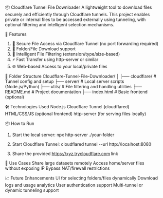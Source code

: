 📦 Cloudflare Tunnel File Downloader
A lightweight tool to download files securely and efficiently through Cloudflare tunnels. This project enables private or internal files to be accessed externally using tunneling, with optional filtering and intelligent selection mechanisms.

🚀 Features
1. 🔐 Secure File Access via Cloudflare Tunnel (no port forwarding required)
2. 📂 Folder/File Download support
3. 🧠 Intelligent File Filtering (extension/type/size-based)
4. ⚡ Fast Transfer using http-server or similar
5. 🌐 Web-based Access to your local/private files

📁 Folder Structure
Cloudflare-Tunnel-File-Downloader/
│
├── cloudflare/           # Tunnel config and setup
├── server/               # Local server scripts (Node.js/Python)
├── utils/                # File filtering and handling utilities
├── README.md             # Project documentation
├── index.html            # Basic frontend (optional)


🛠️ Technologies Used
Node.js
Cloudflare Tunnel (cloudflared)
HTML/CSS/JS (optional frontend)
http-server (for serving files locally)

📦 How to Run
1. Start the local server:
npx http-server ./your-folder

2. Start Cloudflare Tunnel:
cloudflared tunnel --url http://localhost:8080

3. Share the provided https://xyz.trycloudflare.com link
   
🧪 Use Cases
Share large datasets remotely
Access home/server files without exposing IP
Bypass NAT/firewall restrictions

📈 Future Enhancements
UI for selecting folders/files dynamically
Download logs and usage analytics
User authentication support
Multi-tunnel or dynamic tunneling support
